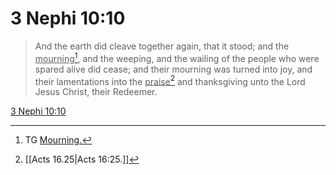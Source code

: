# 3 Nephi 10:10

> And the earth did cleave together again, that it stood; and the <u>mourning</u>[^a], and the weeping, and the wailing of the people who were spared alive did cease; and their mourning was turned into joy, and their lamentations into the <u>praise</u>[^b] and thanksgiving unto the Lord Jesus Christ, their Redeemer.

[3 Nephi 10:10](https://www.churchofjesuschrist.org/study/scriptures/bofm/3-ne/10?lang=eng&id=p10#p10)


[^a]: TG [Mourning.](https://www.churchofjesuschrist.org/study/scriptures/tg/mourning?lang=eng)
[^b]: [[Acts 16.25|Acts 16:25.]]
